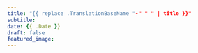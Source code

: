 ```yaml
---
title: "{{ replace .TranslationBaseName "-" " " | title }}"
subtitle:
date: {{ .Date }}
draft: false
featured_image:
---
```

